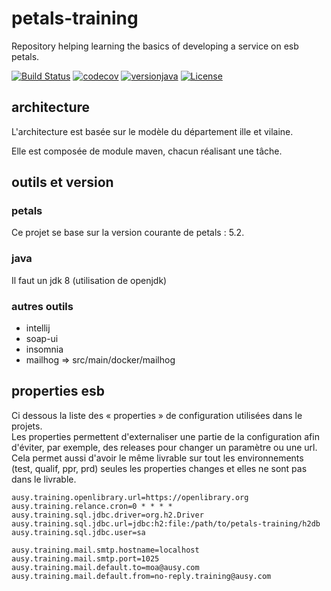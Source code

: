 petals-training
================
Repository helping learning the basics of developing a service on esb petals.

[![Build Status](https://github.com/glaplace/petals-training/actions/workflows/maven.yml/badge.svg)](https://github.com/glaplace/petals-training/actions/workflows/maven.yml) 
[![codecov](https://codecov.io/gh/glaplace/petals-training/branch/main/graph/badge.svg?token=9JU2OFJ2PC)](https://codecov.io/gh/glaplace/petals-training) [![versionjava](https://img.shields.io/badge/jdk-8-brightgreen.svg?logo=java)](https://adoptium.net/?variant=openjdk8&jvmVariant=hotspot)
[![License](https://img.shields.io/badge/Licence-GPL%20v3-blue)](https://www.gnu.org/licenses/gpl-3.0.html)

## architecture
L'architecture est basée sur le modèle du département ille et vilaine. 

Elle est composée de module maven, chacun réalisant une tâche. 

## outils et version
### petals
Ce projet se base sur la version courante de petals : 5.2.
### java
Il faut un jdk 8 (utilisation de openjdk)

### autres outils
* intellij
* soap-ui
* insomnia
* mailhog => src/main/docker/mailhog

## properties esb
Ci dessous la liste des « properties » de configuration utilisées dans le projets. <br/> 
Les properties permettent d'externaliser une partie de la configuration afin d'éviter, par exemple, des releases pour changer un paramètre ou une url.<br/>
Cela permet aussi d'avoir le même livrable sur tout les environnements (test, qualif, ppr, prd) seules les properties changes et elles ne sont pas dans le livrable.

```
ausy.training.openlibrary.url=https://openlibrary.org
ausy.training.relance.cron=0 * * * *
ausy.training.sql.jdbc.driver=org.h2.Driver
ausy.training.sql.jdbc.url=jdbc:h2:file:/path/to/petals-training/h2db
ausy.training.sql.jdbc.user=sa

ausy.training.mail.smtp.hostname=localhost
ausy.training.mail.smtp.port=1025
ausy.training.mail.default.to=moa@ausy.com
ausy.training.mail.default.from=no-reply.training@ausy.com
```
